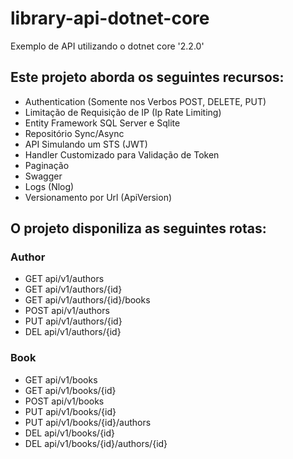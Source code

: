 # library-api-dotnet-core
Exemplo de API utilizando o dotnet core '2.2.0'

## Este projeto aborda os seguintes recursos:

  - Authentication (Somente nos Verbos POST, DELETE, PUT)
  - Limitação de Requisição de IP (Ip Rate Limiting)
  - Entity Framework SQL Server e Sqlite
  - Repositório Sync/Async
  - API Simulando um STS (JWT)
  - Handler Customizado para Validação de Token
  - Paginação 
  - Swagger
  - Logs (Nlog)
  - Versionamento por Url (ApiVersion)
  
## O projeto disponiliza as seguintes rotas:

  ### Author
  - GET  api/v1/authors
  - GET  api/v1/authors/{id}
  - GET  api/v1/authors/{id}/books
  - POST api/v1/authors
  - PUT  api/v1/authors/{id}
  - DEL  api/v1/authors/{id}
  
  ### Book
  - GET  api/v1/books
  - GET  api/v1/books/{id}
  - POST api/v1/books
  - PUT  api/v1/books/{id}  
  - PUT  api/v1/books/{id}/authors
  - DEL  api/v1/books/{id}
  - DEL  api/v1/books/{id}/authors/{id}
  
